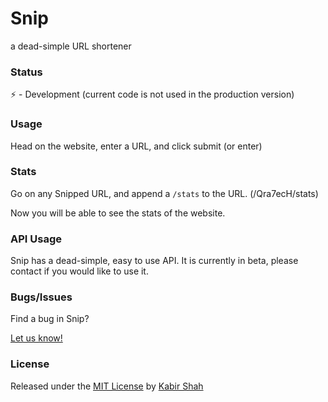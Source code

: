 # Snip

a dead-simple URL shortener

### Status

:zap: - Development (current code is not used in the production version)
<!-- :rocket: - Production -->

### Usage

Head on the website, enter a URL, and click submit (or enter)

### Stats

Go on any Snipped URL, and append a `/stats` to the URL. (/Qra7ecH/stats)

Now you will be able to see the stats of the website.

### API Usage

Snip has a dead-simple, easy to use API. It is currently in beta, please contact if you would like to use it.

<!-- - To get the details of a URL, make a GET request to the url + `/api`, to make it pretty, make it to the url + `/api?pretty=true`, example output:

```js
{
    id: "Qra7ecH",
    stats: {
        visits: 10
    },
    shortURL: 'http://snipit.ga/Qra7ecH',
    longURL: 'http://thisisareallylongurlifonlyitcouldbeshorter.com'
}
```

- To get an array of ALL recent URL's, make a GET request to `/api/links`, example output:

```js
[{"id":"erbpgb9","stats":{"visits":1},"shortURL":"http://snipit.ga/erbpgb9","longURL":"http://kabir.ml"},{"id":"72satt9","stats":{"visits":2295},"shortURL":"http://snipit.ga/72satt9","longURL":"http://usewing.ml"}]
``` -->

### Bugs/Issues

Find a bug in Snip?

[Let us know!](https://github.com/KingPixil/snip/issues/new)

### License

Released under the [MIT License](https://kingpixil.github.io/license) by [Kabir Shah](http://kabir.ml)
